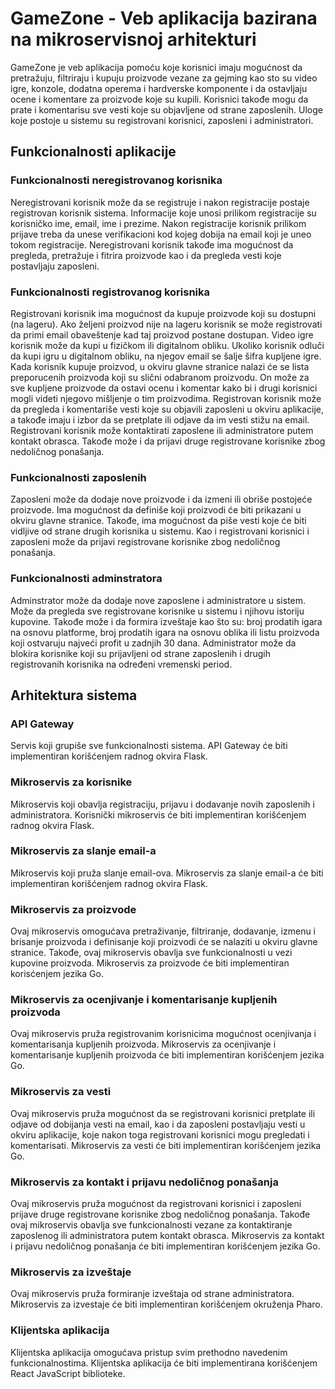 # GameZone - Veb aplikacija bazirana na mikroservisnoj arhitekturi

GameZone je veb aplikacija pomoću koje korisnici imaju mogućnost da pretražuju, filtriraju i kupuju proizvode vezane za gejming kao sto su video igre, konzole, dodatna operema i hardverske komponente i da ostavljaju ocene i komentare za proizvode koje su kupili. Korisnici takođe mogu da prate i komentarisu sve vesti koje su objavljene od strane zaposlenih. Uloge koje postoje u sistemu su registrovani korisnici, zaposleni i administratori.

## Funkcionalnosti aplikacije

### Funkcionalnosti neregistrovanog korisnika

Neregistrovani korisnik može da se registruje i nakon registracije postaje registrovan korisnik sistema. Informacije koje unosi prilikom registracije su korisničko ime, email, ime i prezime. Nakon registracije korisnik prilikom prijave treba da unese verifikacioni kod kojeg dobija na email koji je uneo tokom registracije. Neregistrovani korisnik takođe ima mogućnost da pregleda, pretražuje i fitrira proizvode kao i da pregleda vesti koje postavljaju zaposleni.

### Funkcionalnosti registrovanog korisnika

Registrovani korisnik ima mogućnost da kupuje proizvode koji su dostupni (na lageru). Ako željeni proizvod nije na lageru korisnik se može registrovati da primi email obaveštenje kad taj proizvod postane dostupan. Video igre korisnik može da kupi u fizičkom ili digitalnom obliku. Ukoliko korisnik odluči da kupi igru u digitalnom obliku, na njegov email se šalje šifra kupljene igre. Kada korisnik kupuje proizvod, u okviru glavne stranice nalazi će se lista preporucenih proizvoda koji su slični odabranom proizvodu. On može za sve kupljene proizvode da ostavi ocenu i komentar kako bi i drugi korisnici mogli videti njegovo mišljenje o tim proizvodima. Registrovan korisnik može da pregleda i komentariše vesti koje su objavili zaposleni u okviru aplikacije, a takođe imaju i izbor da se pretplate ili odjave da im vesti stižu na email. Registrovani korisnik može kontaktirati zaposlene ili administratore putem kontakt obrasca. Takođe može i da prijavi druge registrovane korisnike zbog
nedoličnog ponašanja.

### Funkcionalnosti zaposlenih

Zaposleni može da dodaje nove proizvode i da izmeni ili obriše postojeće proizvode. Ima mogućnost da definiše koji proizvodi će biti prikazani u okviru glavne stranice. Takođe, ima mogućnost da piše vesti koje će biti vidljive od strane drugih korisnika u sistemu. Kao i registrovani korisnici i zaposleni može da prijavi registrovane korisnike zbog nedoličnog ponašanja.

### Funkcionalnosti adminstratora

Adminstrator može da dodaje nove zaposlene i administratore u sistem. Može da pregleda sve registrovane korisnike u sistemu i njihovu istoriju kupovine. Takođe može i da formira izveštaje kao što su: broj prodatih igara na osnovu platforme, broj prodatih igara na osnovu oblika ili listu proizvoda koji ostvaruju najveći profit u zadnjih 30 dana. Administrator može da blokira korisnike koji su prijavljeni od strane zaposlenih i drugih registrovanih korisnika na određeni vremenski period.

## Arhitektura sistema

### API Gateway 

Servis koji grupiše sve funkcionalnosti sistema. API Gateway će biti implementiran korišćenjem radnog okvira Flask.

### Mikroservis za korisnike

Mikroservis koji obavlja registraciju, prijavu i dodavanje novih zaposlenih i administratora. Korisnički mikroservis će biti implementiran korišćenjem radnog okvira Flask.

### Mikroservis za slanje email-a

Mikroservis koji pruža slanje email-ova. Mikroservis za slanje email-a će biti implementiran korišćenjem radnog okvira Flask.

### Mikroservis za proizvode

Ovaj mikroservis omogućava pretraživanje, filtriranje, dodavanje, izmenu i brisanje proizvoda i definisanje koji proizvodi će se nalaziti u okviru glavne stranice. Takođe, ovaj mikroservis obavlja sve funkcionalnosti u vezi kupovine proizvoda. Mikroservis za proizvode će biti implementiran korisćenjem jezika Go.

### Mikroservis za ocenjivanje i komentarisanje kupljenih proizvoda

Ovaj mikroservis pruža registrovanim korisnicima mogućnost ocenjivanja i komentarisanja kupljenih proizvoda. Mikroservis za ocenjivanje i komentarisanje kupljenih proizvoda će biti implementiran korišćenjem jezika Go.

### Mikroservis za vesti

Ovaj mikroservis pruža mogućnost da se registrovani korisnici pretplate ili odjave od dobijanja vesti na email, kao i da zaposleni postavljaju vesti u okviru aplikacije, koje nakon toga registrovani korisnici mogu pregledati i komentarisati. Mikroservis za vesti će biti implementiran korišćenjem jezika Go.

### Mikroservis za kontakt i prijavu nedoličnog ponašanja

Ovaj mikroservis pruža mogućnost da registrovani korisnici i zaposleni prijave druge registrovane korisnike zbog nedoličnog ponašanja. Takođe ovaj mikroservis obavlja sve funkcionalnosti vezane za kontaktiranje zaposlenog ili administratora putem kontakt obrasca. Mikroservis za kontakt i prijavu nedoličnog ponašanja će biti implementiran korišćenjem jezika Go.

### Mikroservis za izveštaje

Ovaj mikroservis pruža formiranje izveštaja od strane administratora. Mikroservis za izvestaje će biti implementiran korišćenjem okruženja Pharo.

### Klijentska aplikacija

Klijentska aplikacija omogućava pristup svim prethodno navedenim funkcionalnostima. Klijentska aplikacija će biti implementirana korišćenjem React JavaScript biblioteke.
